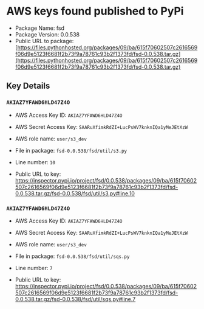 # AWS keys found published to PyPi

* Package Name: fsd
* Package Version: 0.0.538
* Public URL to package: [https://files.pythonhosted.org/packages/09/ba/615f70602507c2616569f06d9e5123f6681f2b73f9a78761c93b2f1373fd/fsd-0.0.538.tar.gz](https://files.pythonhosted.org/packages/09/ba/615f70602507c2616569f06d9e5123f6681f2b73f9a78761c93b2f1373fd/fsd-0.0.538.tar.gz)

## Key Details

### `AKIAZ7YFAWD6HLD47Z4O`

* AWS Access Key ID: `AKIAZ7YFAWD6HLD47Z4O`
* AWS Secret Access Key: `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` 
* AWS role name: `user/s3_dev`
* File in package: `fsd-0.0.538/fsd/util/s3.py`
* Line number: `10`

* Public URL to key: https://inspector.pypi.io/project/fsd/0.0.538/packages/09/ba/615f70602507c2616569f06d9e5123f6681f2b73f9a78761c93b2f1373fd/fsd-0.0.538.tar.gz/fsd-0.0.538/fsd/util/s3.py#line.10



### `AKIAZ7YFAWD6HLD47Z4O`

* AWS Access Key ID: `AKIAZ7YFAWD6HLD47Z4O`
* AWS Secret Access Key: `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` 
* AWS role name: `user/s3_dev`
* File in package: `fsd-0.0.538/fsd/util/sqs.py`
* Line number: `7`

* Public URL to key: https://inspector.pypi.io/project/fsd/0.0.538/packages/09/ba/615f70602507c2616569f06d9e5123f6681f2b73f9a78761c93b2f1373fd/fsd-0.0.538.tar.gz/fsd-0.0.538/fsd/util/sqs.py#line.7


